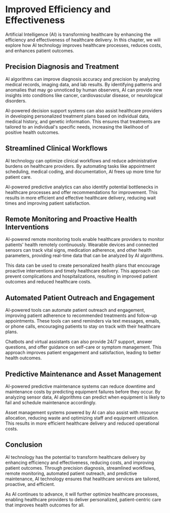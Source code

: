 Improved Efficiency and Effectiveness
=====================================

Artificial Intelligence (AI) is transforming healthcare by enhancing the efficiency and effectiveness of healthcare delivery. In this chapter, we will explore how AI technology improves healthcare processes, reduces costs, and enhances patient outcomes.

Precision Diagnosis and Treatment
---------------------------------

AI algorithms can improve diagnosis accuracy and precision by analyzing medical records, imaging data, and lab results. By identifying patterns and anomalies that may go unnoticed by human observers, AI can provide new insights into conditions like cancer, cardiovascular disease, or neurological disorders.

AI-powered decision support systems can also assist healthcare providers in developing personalized treatment plans based on individual data, medical history, and genetic information. This ensures that treatments are tailored to an individual's specific needs, increasing the likelihood of positive health outcomes.

Streamlined Clinical Workflows
------------------------------

AI technology can optimize clinical workflows and reduce administrative burdens on healthcare providers. By automating tasks like appointment scheduling, medical coding, and documentation, AI frees up more time for patient care.

AI-powered predictive analytics can also identify potential bottlenecks in healthcare processes and offer recommendations for improvement. This results in more efficient and effective healthcare delivery, reducing wait times and improving patient satisfaction.

Remote Monitoring and Proactive Health Interventions
----------------------------------------------------

AI-powered remote monitoring tools enable healthcare providers to monitor patients' health remotely continuously. Wearable devices and connected sensors can track vital signs, medication adherence, and other health parameters, providing real-time data that can be analyzed by AI algorithms.

This data can be used to create personalized health plans that encourage proactive interventions and timely healthcare delivery. This approach can prevent complications and hospitalizations, resulting in improved patient outcomes and reduced healthcare costs.

Automated Patient Outreach and Engagement
-----------------------------------------

AI-powered tools can automate patient outreach and engagement, improving patient adherence to recommended treatments and follow-up appointments. These tools can send reminders via text messages, emails, or phone calls, encouraging patients to stay on track with their healthcare plans.

Chatbots and virtual assistants can also provide 24/7 support, answer questions, and offer guidance on self-care or symptom management. This approach improves patient engagement and satisfaction, leading to better health outcomes.

Predictive Maintenance and Asset Management
-------------------------------------------

AI-powered predictive maintenance systems can reduce downtime and maintenance costs by predicting equipment failures before they occur. By analyzing sensor data, AI algorithms can predict when equipment is likely to fail and schedule maintenance accordingly.

Asset management systems powered by AI can also assist with resource allocation, reducing waste and optimizing staff and equipment utilization. This results in more efficient healthcare delivery and reduced operational costs.

Conclusion
----------

AI technology has the potential to transform healthcare delivery by enhancing efficiency and effectiveness, reducing costs, and improving patient outcomes. Through precision diagnosis, streamlined workflows, remote monitoring, automated patient outreach, and predictive maintenance, AI technology ensures that healthcare services are tailored, proactive, and efficient.

As AI continues to advance, it will further optimize healthcare processes, enabling healthcare providers to deliver personalized, patient-centric care that improves health outcomes for all.
